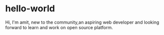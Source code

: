 # hello-world

Hi, 
I'm amit, new to the community,an aspiring web developer and looking forward to learn and work on open source platform. 
